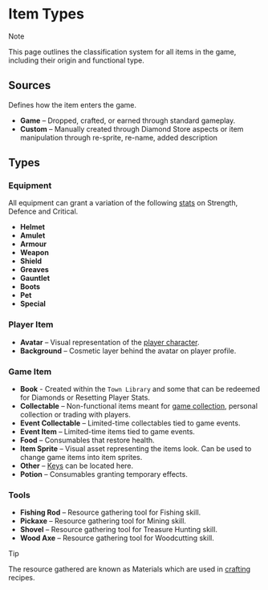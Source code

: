 # Item Types

> [!NOTE]
> This page outlines the classification system for all items in the game, including their origin and functional type.

## Sources

Defines how the item enters the game.

- **Game** – Dropped, crafted, or earned through standard gameplay.
- **Custom** – Manually created through Diamond Store aspects or item manipulation through re-sprite, re-name, added description

## Types

### Equipment
All equipment can grant a variation of the following [stats][1] on Strength, Defence and Critical.

- **Helmet**
- **Amulet**
- **Armour**
- **Weapon**
- **Shield**
- **Greaves**
- **Gauntlet**
- **Boots**
- **Pet**
- **Special**

### Player Item
- **Avatar** – Visual representation of the [player character][2].
- **Background** – Cosmetic layer behind the avatar on player profile.

### Game Item
- **Book** - Created within the `Town Library` and some that can be redeemed for Diamonds or Resetting Player Stats.
- **Collectable** – Non-functional items meant for [game collection][3], personal collection or trading with players.
- **Event Collectable** – Limited-time collectables tied to game events.
- **Event Item** – Limited-time items tied to game events.
- **Food** – Consumables that restore health.
- **Item Sprite** – Visual asset representing the items look. Can be used to change game items into item sprites.
- **Other** – [Keys][4] can be located here. 
- **Potion** – Consumables granting temporary effects.

### Tools
- **Fishing Rod** – Resource gathering tool for Fishing skill.
- **Pickaxe** – Resource gathering tool for Mining skill.
- **Shovel** – Resource gathering tool for Treasure Hunting skill.
- **Wood Axe** – Resource gathering tool for Woodcutting skill.
> [!TIP]
> The resource gathered are known as Materials which are used in [crafting][5] recipes.


[1]:/character/stats
[2]:/character/avatar
[3]:/items/collection
[4]:/other/keys
[5]:/character/crafting
